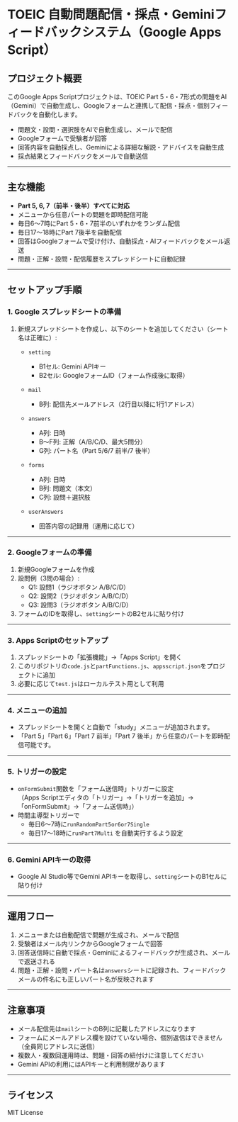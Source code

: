 # TOEIC 自動問題配信・採点・Geminiフィードバックシステム（Google Apps Script）

## プロジェクト概要

このGoogle Apps Scriptプロジェクトは、TOEIC Part 5・6・7形式の問題をAI（Gemini）で自動生成し、Googleフォームと連携して配信・採点・個別フィードバックを自動化します。

- 問題文・設問・選択肢をAIで自動生成し、メールで配信
- Googleフォームで受験者が回答
- 回答内容を自動採点し、Geminiによる詳細な解説・アドバイスを自動生成
- 採点結果とフィードバックをメールで自動送信

---

## 主な機能

- **Part 5, 6, 7（前半・後半）すべてに対応**
- メニューから任意パートの問題を即時配信可能
- 毎日6〜7時にPart 5・6・7前半のいずれかをランダム配信
- 毎日17〜18時にPart 7後半を自動配信
- 回答はGoogleフォームで受け付け、自動採点・AIフィードバックをメール返送
- 問題・正解・設問・配信履歴をスプレッドシートに自動記録

---

## セットアップ手順

### 1. Google スプレッドシートの準備

1. 新規スプレッドシートを作成し、以下のシートを追加してください（シート名は正確に）:

   - `setting`  
     - B1セル: Gemini APIキー  
     - B2セル: GoogleフォームID（フォーム作成後に取得）

   - `mail`  
     - B列: 配信先メールアドレス（2行目以降に1行1アドレス）

   - `answers`  
     - A列: 日時  
     - B～F列: 正解（A/B/C/D、最大5問分）  
     - G列: パート名（Part 5/6/7 前半/7 後半）

   - `forms`  
     - A列: 日時  
     - B列: 問題文（本文）  
     - C列: 設問＋選択肢

   - `userAnswers`  
     - 回答内容の記録用（運用に応じて）

---

### 2. Googleフォームの準備

1. 新規Googleフォームを作成
2. 設問例（3問の場合）:
   - Q1: 設問1（ラジオボタン A/B/C/D）
   - Q2: 設問2（ラジオボタン A/B/C/D）
   - Q3: 設問3（ラジオボタン A/B/C/D）
3. フォームのIDを取得し、`setting`シートのB2セルに貼り付け

---

### 3. Apps Scriptのセットアップ

1. スプレッドシートの「拡張機能」→「Apps Script」を開く
2. このリポジトリの`code.js`と`partFunctions.js`、`appsscript.json`をプロジェクトに追加
3. 必要に応じて`test.js`はローカルテスト用として利用

---

### 4. メニューの追加

- スプレッドシートを開くと自動で「study」メニューが追加されます。
- 「Part 5」「Part 6」「Part 7 前半」「Part 7 後半」から任意のパートを即時配信可能です。

---

### 5. トリガーの設定

- `onFormSubmit`関数を「フォーム送信時」トリガーに設定  
  （Apps Scriptエディタの「トリガー」→「トリガーを追加」→「onFormSubmit」→「フォーム送信時」）
- 時間主導型トリガーで
  - 毎日6〜7時に`runRandomPart5or6or7Single`
  - 毎日17〜18時に`runPart7Multi`
  を自動実行するよう設定

---

### 6. Gemini APIキーの取得

- Google AI Studio等でGemini APIキーを取得し、`setting`シートのB1セルに貼り付け

---

## 運用フロー

1. メニューまたは自動配信で問題が生成され、メールで配信
2. 受験者はメール内リンクからGoogleフォームで回答
3. 回答送信時に自動で採点・Geminiによるフィードバックが生成され、メールで返送される
4. 問題・正解・設問・パート名は`answers`シートに記録され、フィードバックメールの件名にも正しいパート名が反映されます

---

## 注意事項

- メール配信先は`mail`シートのB列に記載したアドレスになります
- フォームにメールアドレス欄を設けていない場合、個別返信はできません（全員同じアドレスに送信）
- 複数人・複数回運用時は、問題・回答の紐付けに注意してください
- Gemini APIの利用にはAPIキーと利用制限があります

---

## ライセンス

MIT License